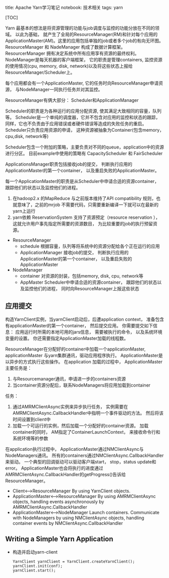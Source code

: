 title: Apache Yarn学习笔记
notebook: 技术相关
tags: yarn

[TOC]

Yarn 最基本的想法是将资源管理的功能与job调度与监控的功能分放在不同的领域。 以此为基础， 就产生了全局的ResourceManager(RM)和针对每个应用的ApplicationMaster(AM)。这里的应用包括单独的job或者多个job的有向无环图。
ResourceManager 和 NadeManager 构成了数据计算框架。 ResourcerManager 拥有决定系统中所有应用享有资源的最终权利。 NodeManager是每天机器的客户端框架， 它的职责是管理containers, 监控资源的使用情况(cpu, memory, disk, network)以及将这些状态上报给ResourceManager/Scheduler上。

每个应用都会有一个ApplicationMaster, 它的任务时向ResourceManager申请资源， 与NodeManager一同执行任务并对其监控。

ResourceManager有俩大部分： Scheduler和ApplicationManager

Scheduler的职责是为各种运行的应用分配资源, 使其满足大致相同的容量，队列等。 Scheduler是一个单纯的调度器，它并不包含对应用的监控和状态的跟踪， 同样，它也不负责由于应用错误或者硬件错误等造成的失败任务的重启。 Scheduler只负责应用资源的申请， 这种资源被抽象为Container(包含memory，cpu,disk, network等)

Scheduler包含一个附加的策略，主要负责对不同的queue，application中的资源进行分区。 目前example中使用的策略有 CapacityScheduler 和 FairScheduler

ApplicationsManager职责包括接收job的提交， 判断执行应用的ApplicationMaster的第一个container， 以及重启失败的ApplicationMaster。

每一个ApplicationMaster的职责是从Scheduler中申请合适的资源container， 跟踪他们的状态以及监控他们的进程。

1. 在hadoop2.x 的MapReduce 与之前版本维持了API compatibility 规则，也就意味了，之前的mrjob 不需要代码，只需要重新编译一下就可以在最新的yarn上运行
2. yarn依赖 ReservationSystem 支持了资源预定（resource reservation ）， 这就允许用户事先指定所需要的资源数目， 为比较重要的job的执行预留资源。

+ ResourceManager
	* schedule  根据容量，队列等将系统中的资源分配给各个正在运行的应用
	* ApplicationManager 接收job的提交， 判断执行应用的ApplicationMaster的第一个container， 以及重启失败的ApplicationMaster
+ NodeManager
	* container 对资源的封装，包括memory, disk, cpu, network等
	* AppMaster Scheduler中申请合适的资源container， 跟踪他们的状态以及监控他们的进程， 同时向ResourceManager上报这些状态

## 应用提交

构造YarnClient实例，当yarnClient启动后，后遭application context， 准备包含有applicationMaster的第一个container， 然后提交应用。 你需要提交如下信息： 应用运行时所需的本地可用的jars信息， 需要被执行的命令， 以及系统环境变量的设置。 你还需要指定ApplicationMaster加载的线程数。

ResourceManager在分配好的container中加载一个applicationMaster, applicationMaster 与yarn集群通讯，驱动应用程序执行。 ApplicationMaster是以异步的方式执行这些操作。
在application 加载的过程中， ApplicationMaster主要任务是：

1. 与Resourcemanager通讯，申请进一步的containers资源
2. 当container资源分配后，联系NodeManagers将应用加载到container

任务：

1. 通过AMRMClientAsync实例来异步执行任务， 实例需要在AMRMClientAsync.CallbackHandler中指明一个事件驱动的方法。 然后将该时间设置到client中
2. 加载一个可运行的实例，然后加载一个分配好的container资源。 加载container的同时， AM指定了ContainerLaunchContext， 来接收命令行和系统环境等的参数

在application执行过程中， ApplicationMaster通过NMClientAsync与NodeManagers通讯。 所有的containers通过NMClientAsync.CallbackHandler来驱动。 一个典型的回调驱动可以驱动客户端start， stop，status update和error。 ApplicationMaster也会将执行的进度通过AMRMClientAsync.CallbackHandler的getProgress()告诉给ResourceManager。

+ Client<-->ResourceManager
By using YarnClient objects.
+ ApplicationMaster<-->ResourceManager
By using AMRMClientAsync objects, handling events asynchronously by AMRMClientAsync.CallbackHandler
+ ApplicationMaster<-->NodeManager
Launch containers. Communicate with NodeManagers by using NMClientAsync objects, handling container events by NMClientAsync.CallbackHandler


## Writing a Simple Yarn Application

+ 构造并启动yarn-client

	```
	YarnClient yarnClient = YarnClient.createYarnClient();
	yarnClient.init(conf);
	yarnClient.start();

	```
